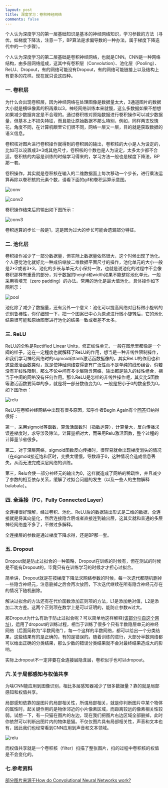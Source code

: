 ```yaml
---
layout: post
title: 深度学习：卷积神经网络
comments: false
---
```


<!--more-->

个人认为深度学习的第一层基础知识是基本的神经网络知识，学习参数的方法（寻优，如梯度下降法，注意一下，BP算法是求偏导数的一种办法，属于梯度下降迭代中的一个步骤）。

个人认为深度学习的第二层基础是卷积神经网络，也就是CNN。CNN是一种网络结构，由多层网络组成，这其中有卷积层（Convolution）、池化层（Pooling）、ReLU、Dropout，有的网络可能没有Dropout，有的网络可能链接上以及结构上有更多的花样。现在就只说这四种。

### 一. 卷积层 ###

为什么会出现卷积层，因为神经网络在处理图像是数据量太大，3通道图片的数据大小就是横纵像素的积再乘以3，神经网络训练本来就慢，这么多数据如果不想想如果减少数据肯定是不合理的。通过卷积核对原始数据进行卷积操作可以减少数据量，但基本上不损失特征，而且能让原始数据不那么特别，例如，同样两支玫瑰花，角度不同，在计算机眼里它们很不同，网络一层又一层，目的就是获取数据的语义信息。

卷积核对图片进行卷积操作就得到的卷积层的输出，卷积核的大小是人为设定的，比如可以设置成3*3或其他尺寸，卷积核的个数也是人为设定，太多太少都不合适，卷积核的内容是训练的时候学习得来的，学习方法一般也是梯度下降法，BP那一套。

卷积操作，其实就是卷积核在输入的二维数据面上每次移动一个步长，进行乘法运算再除以卷积核的元素个数，请看下面的gif和卷积运算示意图。

![conv](/public/images/2017-3-13-convnet/conv.gif)

![conv2](/public/images/2017-3-13-convnet/conv2.png)

卷积操作结束后的输出如下图所示：

![conv3](/public/images/2017-3-13-convnet/conv3.png)

卷积运算的步长一般是1，这是因为过大的步长可能会遗漏部分特征。

### 二. 池化层 ###

卷积操作减少了一部分数据量，但实际上数据量依然很大，这个时候出现了池化。个人感觉池化就好比一种成倍缩放二维数据平面尺寸的操作，池化单元的大小一般是2$*$2或者3$*$3，池化的步长与单元大小保持一致，也就是说池化的过程中不会像卷积那样有重叠的部分，对于数据的height和width如果不能整除池化单元，一般采用零填充（zero padding）的办法。常用的池化是最大值池化，具体操作如下图所示：

![pool](/public/images/2017-3-13-convnet/pool.png)

池化除了减少了数据量，还有另外一个意义：池化可以提高网络对目标微小旋转的识别鲁棒性，你仔细想一下，把一个图案已中心为原点进行微小旋转后，它的池化结果很可能和原始图案进行池化的结果一致或者差不太多。

### 三. ReLU ###

ReLU的全称是Rectified Linear Units，修正线性单元，一般在图示里都像是一个阀的样子，这在一定程度也就解释了ReLU的作用，想当是一种非线性限制操作，和我们学习神经网络时的sigmoid和tanh激活函数挺像的，其实ReLU的作用也和这些激活函数类似，就是使神经网络变得更有广泛性而不是单纯的线形组合，倘若没有非线性限制，那么不论中间有多少层隐含网络，输出都是输入的线性组合，相当于中间的网络没有任何作用。那么ReLU是怎样的非线性操作呢，其实比S函数等激活函数要简单的多，就是将一部分数值变为0，一般是把小于0的数全换为0，如下图所示：

![relu](/public/images/2017-3-13-convnet/relu.png)

ReLU在卷积神经网络中出现有很多原因，知乎作者Begin Again有个[回答](https://www.zhihu.com/question/29021768/answer/43488153)归纳得很好：

第一，采用sigmoid等函数，算激活函数时（指数运算），计算量大，反向传播求误差梯度时，求导涉及除法，计算量相对大，而采用Relu激活函数，整个过程的计算量节省很多。

第二，对于深层网络，sigmoid函数反向传播时，很容易就会出现梯度消失的情况（在sigmoid接近饱和区时，变换太缓慢，导数趋于0，这种情况会造成信息丢失，从而无法完成深层网络的训练。

第三，Relu会使一部分神经元的输出为0，这样就造成了网络的稀疏性，并且减少了参数的相互依存关系，缓解了过拟合问题的发生（以及一些人的生物解释balabala）。

### 四. 全连接（FC，Fully Connected Layer） ###

全连接很好理解，经过卷积、池化、ReLU后的数据输出形式是二维的数据，全连接就是将其向量化，然后连接隐含层或者直接连到输出层，这其实就和普通的多层神经网络差不多了，不做过多解释。

全连接层的参数是通过梯度下降求得，还是BP那一套。

### 五. Dropout ###

Dropout就是防止过拟合的一种策略，Dropout在训练的时候有，但在测试的时候是不能有Dropout的，毕竟只有在训练学习的时候才才担心过拟合。

简单讲，Dropout就是在按梯度下降法求网络参数的时候，每一次迭代都随机删掉一些隐含神经元，注意删掉之后会再次放回，下次迭代继续在所有隐含神经元存在的情况下随机删除。

解决过拟合的方法还有在代价函数添加正则项的方法，L1是添加绝对值，L2是添加二次方差。这两个正则项在数学上是可以证明的，能防止参数w过大。

那Dropout为什么有助于防止过拟合呢？可以简单地这样解释[(该部分引自这个网址)](http://www.mamicode.com/info-detail-517504.html)，运用了dropout的训练过程，相当于训练了很多个只有半数隐层单元的神经网络（后面简称为“半数网络”），每一个这样的半数网络，都可以给出一个分类结果，这些结果有的是正确的，有的是错误的。随着训练的进行，大部分半数网络都可以给出正确的分类结果，那么少数的错误分类结果就不会对最终结果造成大的影响。

实际上dropout不一定非要在全连接层隐含层，卷积似乎也可以dropout。

### 六.关于局部感知与权值共享 ###

为啥CNN能应用到图像识别，相比多层感知器减少了很多数据量？靠的就是局部感知和权值共享。

局部感知依靠的是图片的局部相关性，所谓局部相关，就是你判断图片中某个物体的属性时，起关键作用的是物体邻近的小片像素区域，而距离较远的像素相关性较弱。试想一下，有一只猫在图片的左边，现在我们把图片右边区域全部删掉，此时你依然可以判断出图片内的物体是猫。不仅仅图片具有局部相关性，声音和文本也有，因此我们也经常看到CNN应用到声音和文本领域。

![relu](/public/images/2017-3-13-convnet/near.png)

而权值共享就是一个卷积核（filter）扫描了整张图片，扫的过程中卷积核的权值是不会变化的。



### 七.参考资料 ###

[部分图片来源于How do Convolutional Neural Networks work?](http://brohrer.github.io/how_convolutional_neural_networks_work.html)




